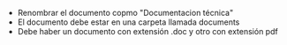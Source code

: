 


- Renombrar el documento copmo "Documentacion técnica"
- El documento debe estar en una carpeta llamada documents
- Debe haber un documento con extensión .doc y otro con extensión pdf
